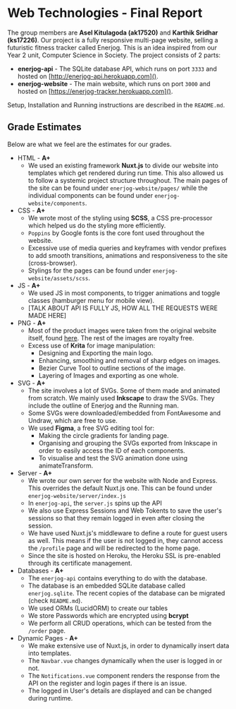 # Web Technologies - Final Report

The group members are **Asel Kitulagoda (ak17520)** and **Karthik Sridhar (ks17226)**. Our project is a fully responsive multi-page website, selling a futuristic fitness tracker called Enerjog. This is an idea inspired from our Year 2 unit, Computer Science in Society. The project consists of 2 parts:
*   **enerjog-api** - The SQLite database API, which runs on port ```3333``` and hosted on [http://enerjog-api.herokuapp.com]().
*   **enerjog-website** - The main website, which runs on port ```3000``` and hosted on [https://enerjog-tracker.herokuapp.com]().

Setup, Installation and Running instructions are described in the ```README.md```.

## Grade Estimates

Below are what we feel are the estimates for our grades.
*   HTML - **A+**
    *   We used an existing framework **Nuxt.js** to divide our website into templates which get rendered during run time. This also allowed us to follow a systemic project structure throughout. The main pages of the site can be found under ```enerjog-website/pages/``` while the individual components can be found under ```enerjog-website/components```. 
*   CSS - **A+**
    *   We wrote most of the styling using **SCSS**, a CSS pre-processor which helped us do the styling more efficiently. 
    *   ```Poppins``` by Google fonts is the core font used throughout the website.
    *   Excessive use of media queries and keyframes with vendor prefixes to add smooth transitions, animations and responsiveness to the site (cross-browser).
    *   Stylings for the pages can be found under ```enerjog-website/assets/scss```.
*   JS - **A+**
    *   We used JS in most components, to trigger animations and toggle classes (hamburger menu for mobile view).
    *   [TALK ABOUT API IS FULLY JS, HOW ALL THE REQUESTS WERE MADE HERE]
*   PNG - **A+**
    *   Most of the product images were taken from the original website itself, found [here](https://www.letscom.com/). The rest of the images are royalty free.
    *   Excess use of **Krita** for image manipulation:
        *   Designing and Exporting the main logo.
        *   Enhancing, smoothing and removal of sharp edges on images.
        *   Bezier Curve Tool to outline sections of the image.
        *   Layering of Images and exporting as one whole.
*   SVG - **A+**
    *   The site involves a lot of SVGs. Some of them made and animated from scratch. We mainly used **Inkscape** to draw the SVGs. They include the outline of Enerjog and the Running man.
    *   Some SVGs were downloaded/embedded from FontAwesome and Undraw, which are free to use. 
    *   We used **Figma**, a free SVG editing tool for:
        *   Making the circle gradients for landing page.
        *   Organising and grouping the SVGs exported from Inkscape in order to easily access the ID of each components.
        *   To visualise and test the SVG animation done using animateTransform.
*   Server - **A+**
    *   We wrote our own server for the website with Node and Express. This overrides the default Nuxt.js one. This can be found under ```enerjog-website/server/index.js```
    *   In ```enerjog-api```, the ```server.js``` spins up the API
    *   We also use Express Sessions and Web Tokents to save the user's sessions so that they remain logged in even after closing the session.
    *   We have used Nuxt.js's middleware to define a route for guest users as well. This means if the user is not logged in, they cannot access the ```/profile``` page and will be redirected to the home page.
    *   Since the site is hosted on Heroku, the Heroku SSL is pre-enabled through its certificate management.
*   Databases - **A+**
    *   The ```enerjog-api``` contains everything to do with the database.
    *   The database is an embedded SQLite database called ```enerjog.sqlite```. The recent copies of the database can be migrated (check ```README.md```).
    *   We used ORMs (LucidORM) to create our tables
    *   We store Passwords which are encrypted using **bcrypt**
    *   We perform all CRUD operations, which can be tested from the ```/order``` page.
*   Dynamic Pages - **A+**
    *   We make extensive use of Nuxt.js, in order to dynamically insert data into templates.
    *   The ```Navbar.vue``` changes dynamically when the user is logged in or not.
    *   The ```Notifications.vue``` component renders the response from the API on the register and login pages if there is an issue.
    *   The logged in User's details are displayed and can be changed during runtime.
